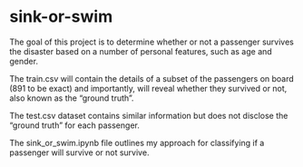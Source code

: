# sink-or-swim
The goal of this project is to determine whether or not a passenger survives the disaster based on a number of personal features, such as age and gender.

The train.csv will contain the details of a subset of the passengers on board (891 to be exact) and importantly, will reveal whether they survived or not, also known as the “ground truth”.

The test.csv dataset contains similar information but does not disclose the “ground truth” for each passenger.

The sink_or_swim.ipynb file outlines my approach for classifying if a passenger will survive or not survive.
